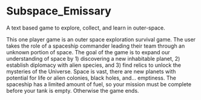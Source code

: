 # Subspace_Emissary
A text based game to explore, collect, and learn in outer-space. 

This one player game is an outer space exploration survival game. The user takes the role of a spaceship commander leading their team through an unknown portion of space. The goal of the game is to expand our understanding of space by 1) discovering a new inhabitable planet, 2) establish diplomacy with alien species, and 3) find relics to unlock the mysteries of the Universe. Space is vast, there are new planets with potential for life or alien colonies, black holes, and… emptiness.  The spaceship has a limited amount of fuel, so your mission must be complete before your tank is empty. Otherwise the game ends.
